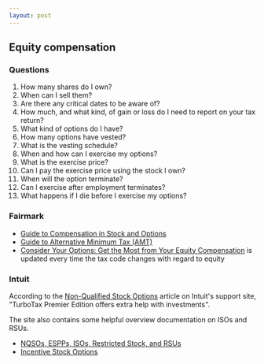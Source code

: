 ```yaml
---
layout: post
---
```


## Equity compensation

### Questions

1. How many shares do I own?
1. When can I sell them?
1. Are there any critical dates to be aware of?
1. How much, and what kind, of gain or loss do I need to report on your tax return?
1. What kind of options do I have?
1. How many options have vested?
1. What is the vesting schedule?
1. When and how can I exercise my options?
1. What is the exercise price?
1. Can I pay the exercise price using the stock I own?
1. When will the option terminate?
1. Can I exercise after employment terminates?
1. What happens if I die before I exercise my options?

### Fairmark

* [Guide to Compensation in Stock and Options](http://fairmark.com/execcomp/index.htm)
* [Guide to Alternative Minimum Tax (AMT)](http://fairmark.com/amt/index.htm)
* [Consider Your Options: Get the Most from Your Equity Compensation](http://www.amazon.com/gp/product/0979224896/ref=ox_sc_act_title_1?ie=UTF8&m=ATVPDKIKX0DER) is updated every time the tax code changes with regard to equity

### Intuit

According to the [Non-Qualified Stock Options](http://turbotax.intuit.com/tax-tools/tax-tips/Investments-and-Taxes/Non-Qualified-Stock-Options/INF12046.html) article on Intuit's support site, "TurboTax Premier Edition offers extra help with investments".

The site also contains some helpful overview documentation on ISOs and RSUs.

* [NQSOs, ESPPs, ISOs, Restricted Stock, and RSUs](http://turbotax.intuit.com/support/iq/Investment-Income/NQSOs--ESPPs--ISOs--Restricted-Stock--and-RSUs/GEN12204.html)
* [Incentive Stock Options](http://turbotax.intuit.com/tax-tools/tax-tips/Investments-and-Taxes/Incentive-Stock-Options/INF12049.html)
